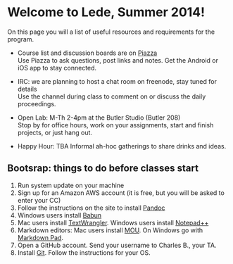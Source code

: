 # Welcome to Lede, Summer 2014!

On this page you will a list of useful resources and requirements for the program.

- Course list and discussion boards are on [Piazza](https://piazza.com/class/hvjy9uw3tr9b4)  
Use Piazza to ask questions, post links and notes. Get the Android or iOS app to stay connected.

- IRC: we are planning to host a chat room on freenode, stay tuned for details  
Use the channel during class to comment on or discuss the daily proceedings.

- Open Lab: M-Th 2-4pm at the Butler Studio (Butler 208)  
Stop by for office hours, work on your assignments, start and finish projects, or just hang out.

- Happy Hour: TBA
Informal ah-hoc gatherings to share drinks and ideas.

## Bootsrap: things to do before classes start

1. Run system update on your machine
2. Sign up for an Amazon AWS account (it is free, but you will be asked to enter your CC) 
3. Follow the instructions on the site to install [Pandoc](http://babun.github.io/)
4. Windows users install [Babun](http://babun.github.io/)
5. Mac users install [TextWrangler](http://www.barebones.com/products/textwrangler/). Windows users install [Notepad++](http://notepad-plus-plus.org/)
6. Markdown editors: Mac users install [MOU](http://mouapp.com/). On Windows go with [Markdown Pad](http://markdownpad.com/).
7. Open a GitHub account. Send your username to Charles B., your TA.
8. Install [Git](http://git-scm.com/book/en/Getting-Started-Installing-Git). Follow the instructions for your OS.
